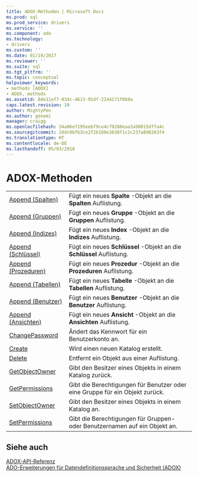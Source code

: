 ```yaml
---
title: ADOX-Methoden | Microsoft Docs
ms.prod: sql
ms.prod_service: drivers
ms.service: ''
ms.component: ado
ms.technology:
- drivers
ms.custom: ''
ms.date: 01/19/2017
ms.reviewer: ''
ms.suite: sql
ms.tgt_pltfrm: ''
ms.topic: conceptual
helpviewer_keywords:
- methods [ADOX]
- ADOX, methods
ms.assetid: 8de11ef7-034c-4613-91df-2244171f0b9a
caps.latest.revision: 10
author: MightyPen
ms.author: genemi
manager: craigg
ms.openlocfilehash: 34a06e7195eebf9ce4c79288eaa3a90815dffa4c
ms.sourcegitcommit: 2ddc0bfb3ce2f2b160e3638f1c2c237a898263f4
ms.translationtype: HT
ms.contentlocale: de-DE
ms.lasthandoff: 05/03/2018
---
```

# <a name="adox-methods"></a>ADOX-Methoden
|||  
|-|-|  
|[Append (Spalten)](../../../ado/reference/adox-api/append-method-adox-columns.md)|Fügt ein neues **Spalte** -Objekt an die **Spalten** Auflistung.|  
|[Append (Gruppen)](../../../ado/reference/adox-api/append-method-adox-groups.md)|Fügt ein neues **Gruppe** -Objekt an die **Gruppen** Auflistung.|  
|[Append (Indizes)](../../../ado/reference/adox-api/append-method-adox-indexes.md)|Fügt ein neues **Index** -Objekt an die **Indizes** Auflistung.|  
|[Append (Schlüssel)](../../../ado/reference/adox-api/append-method-adox-keys.md)|Fügt ein neues **Schlüssel** -Objekt an die **Schlüssel** Auflistung.|  
|[Append (Prozeduren)](../../../ado/reference/adox-api/append-method-adox-procedures.md)|Fügt ein neues **Prozedur** -Objekt an die **Prozeduren** Auflistung.|  
|[Append (Tabellen)](../../../ado/reference/adox-api/append-method-adox-tables.md)|Fügt ein neues **Tabelle** -Objekt an die **Tabellen** Auflistung.|  
|[Append (Benutzer)](../../../ado/reference/adox-api/append-method-adox-users.md)|Fügt ein neues **Benutzer** -Objekt an die **Benutzer** Auflistung.|  
|[Append (Ansichten)](../../../ado/reference/adox-api/append-method-adox-views.md)|Fügt ein neues **Ansicht** -Objekt an die **Ansichten** Auflistung.|  
|[ChangePassword](../../../ado/reference/adox-api/changepassword-method-adox.md)|Ändert das Kennwort für ein Benutzerkonto an.|  
|[Create](../../../ado/reference/adox-api/create-method-adox.md)|Wird einen neuen Katalog erstellt.|  
|[Delete](../../../ado/reference/adox-api/delete-method-adox-collections.md)|Entfernt ein Objekt aus einer Auflistung.|  
|[GetObjectOwner](../../../ado/reference/adox-api/getobjectowner-method-adox.md)|Gibt den Besitzer eines Objekts in einem Katalog zurück.|  
|[GetPermissions](../../../ado/reference/adox-api/getpermissions-method-adox.md)|Gibt die Berechtigungen für Benutzer oder eine Gruppe für ein Objekt zurück.|  
|[SetObjectOwner](../../../ado/reference/adox-api/setobjectowner-method.md)|Gibt den Besitzer eines Objekts in einem Katalog an.|  
|[SetPermissions](../../../ado/reference/adox-api/setpermissions-method-adox.md)|Gibt die Berechtigungen für Gruppen- oder Benutzernamen auf ein Objekt an.|  
  
## <a name="see-also"></a>Siehe auch  
 [ADOX-API-Referenz](../../../ado/reference/adox-api/adox-api-reference.md)   
 [ADO-Erweiterungen für Datendefinitionssprache und Sicherheit (ADOX)](../../../ado/guide/extensions/ado-extensions-for-data-definition-language-and-security-adox.md)
